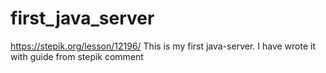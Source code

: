 # first_java_server
https://stepik.org/lesson/12196/
This is my first java-server. I have wrote it with guide from stepik
comment
